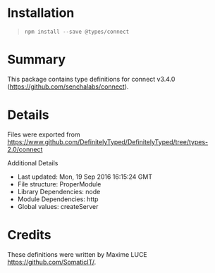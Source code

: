 # Installation
> `npm install --save @types/connect`

# Summary
This package contains type definitions for connect v3.4.0 (https://github.com/senchalabs/connect).

# Details
Files were exported from https://www.github.com/DefinitelyTyped/DefinitelyTyped/tree/types-2.0/connect

Additional Details
 * Last updated: Mon, 19 Sep 2016 16:15:24 GMT
 * File structure: ProperModule
 * Library Dependencies: node
 * Module Dependencies: http
 * Global values: createServer

# Credits
These definitions were written by Maxime LUCE <https://github.com/SomaticIT/>.
